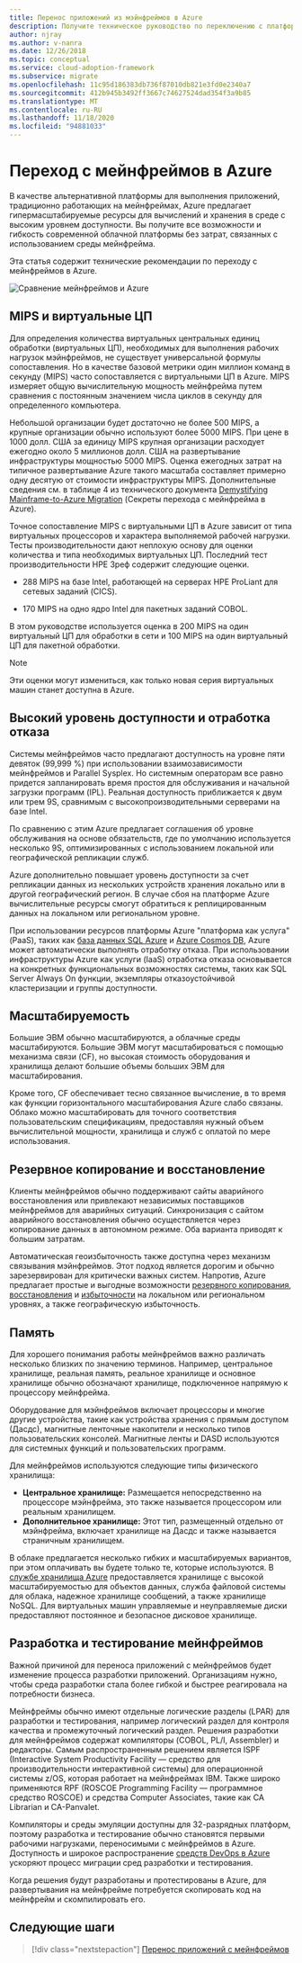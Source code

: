 ```yaml
---
title: Перенос приложений из мэйнфреймов в Azure
description: Получите техническое руководство по переключению с платформы мэйнфреймов на масштабируемый расчет и хранение в среде с высокой доступностью Azure.
author: njray
ms.author: v-nanra
ms.date: 12/26/2018
ms.topic: conceptual
ms.service: cloud-adoption-framework
ms.subservice: migrate
ms.openlocfilehash: 11c95d186383db736f87010db821e3fd0e2340a7
ms.sourcegitcommit: 412b945b3492ff3667c74627524dad354f3a9b85
ms.translationtype: MT
ms.contentlocale: ru-RU
ms.lasthandoff: 11/18/2020
ms.locfileid: "94881033"
---
```

<!-- docutune:casing "Table 4" "Parallel Sysplex" CF Assembler "Demystifying Mainframe-to-Azure Migration" "ROSCOE Programming Facility" "RPF" "CA Librarian" CA-Panvalet -->
<!-- cSpell:ignore vCPUs Proliant Sysplex IPLs DASDs LPARs ISPF Panvalet -->

# <a name="make-the-switch-from-mainframes-to-azure"></a>Переход с мейнфреймов в Azure

В качестве альтернативной платформы для выполнения приложений, традиционно работающих на мейнфреймах, Azure предлагает гипермасштабируемые ресурсы для вычислений и хранения в среде с высоким уровнем доступности. Вы получите все возможности и гибкость современной облачной платформы без затрат, связанных с использованием среды мейнфрейма.

Эта статья содержит технические рекомендации по переходу с мейнфреймов в Azure.

![Сравнение мейнфреймов и Azure](../../_images/mainframe-migration/make-the-switch.png)

<!-- docutune:casing vCPUs -->

## <a name="mips-vs-vcpus"></a>MIPS и виртуальные ЦП

Для определения количества виртуальных центральных единиц обработки (виртуальных ЦП), необходимых для выполнения рабочих нагрузок мэйнфреймов, не существует универсальной формулы сопоставления. Но в качестве базовой метрики один миллион команд в секунду (MIPS) часто сопоставляется с виртуальными ЦП в Azure. MIPS измеряет общую вычислительную мощность мейнфрейма путем сравнения с постоянным значением числа циклов в секунду для определенного компьютера.

Небольшой организации будет достаточно не более 500 MIPS, а крупные организации обычно используют более 5000 MIPS. При цене в 1000 долл. США за единицу MIPS крупная организации расходует ежегодно около 5 миллионов долл. США на развертывание инфраструктуры мощностью 5000 MIPS. Оценка ежегодных затрат на типичное развертывание Azure такого масштаба составляет примерно одну десятую от стоимости инфраструктуры MIPS. Дополнительные сведения см. в таблице 4 из технического документа [Demystifying Mainframe-to-Azure Migration](https://azure.microsoft.com/resources/demystifying-mainframe-to-azure-migration) (Секреты перехода с мейнфрейма в Azure).

Точное сопоставление MIPS с виртуальными ЦП в Azure зависит от типа виртуальных процессоров и характера выполняемой рабочей нагрузки. Тесты производительности дают неплохую основу для оценки количества и типа необходимых виртуальных ЦП. Последний тест производительности HPE Зреф содержит следующие оценки.

- 288 MIPS на базе Intel, работающей на серверах HPE ProLiant для сетевых заданий (CICS).

- 170 MIPS на одно ядро Intel для пакетных заданий COBOL.

В этом руководстве используется оценка в 200 MIPS на один виртуальный ЦП для обработки в сети и 100 MIPS на один виртуальный ЦП для пакетной обработки.

> [!NOTE]
> Эти оценки могут измениться, как только новая серия виртуальных машин станет доступна в Azure.

## <a name="high-availability-and-failover"></a>Высокий уровень доступности и отработка отказа

Системы мейнфреймов часто предлагают доступность на уровне пяти девяток (99,999 %) при использовании взаимозависимости мейнфреймов и Parallel Sysplex. Но системным операторам все равно придется запланировать время простоя для обслуживания и начальной загрузки программ (IPL). Реальная доступность приближается к двум или трем 9S, сравнимым с высокопроизводительными серверами на базе Intel.

По сравнению с этим Azure предлагает соглашения об уровне обслуживания на основе обязательств, где по умолчанию используется несколько 9S, оптимизированных с использованием локальной или географической репликации служб.

Azure дополнительно повышает уровень доступности за счет репликации данных из нескольких устройств хранения локально или в другой географический регион. В случае сбоя на платформе Azure вычислительные ресурсы смогут обратиться к реплицированным данных на локальном или региональном уровне.

При использовании ресурсов платформы Azure "платформа как услуга" (PaaS), таких как [база данных SQL Azure](/azure/sql-database/sql-database-technical-overview) и [Azure Cosmos DB](/azure/cosmos-db/introduction), Azure может автоматически выполнять отработку отказа. При использовании инфраструктуры Azure как услуги (IaaS) отработка отказа основывается на конкретных функциональных возможностях системы, таких как SQL Server Always On функции, экземпляры отказоустойчивой кластеризации и группы доступности.

## <a name="scalability"></a>Масштабируемость

Большие ЭВМ обычно масштабируются, а облачные среды масштабируются. Большие ЭВМ могут масштабироваться с помощью механизма связи (CF), но высокая стоимость оборудования и хранилища делают большие объемы больших ЭВМ для масштабирования.

Кроме того, CF обеспечивает тесно связанное вычисление, в то время как функции горизонтального масштабирования Azure слабо связаны. Облако можно масштабировать для точного соответствия пользовательским спецификациям, предоставляя нужный объем вычислительной мощности, хранилища и служб с оплатой по мере использования.

## <a name="backup-and-recovery"></a>Резервное копирование и восстановление

Клиенты мейнфреймов обычно поддерживают сайты аварийного восстановления или привлекают независимых поставщиков мейнфреймов для аварийных ситуаций. Синхронизация с сайтом аварийного восстановления обычно осуществляется через копирование данных в автономном режиме. Оба варианта приводят к большим затратам.

Автоматическая геоизбыточность также доступна через механизм связывания мэйнфреймов. Этот подход является дорогим и обычно зарезервирован для критически важных систем. Напротив, Azure предлагает простые и выгодные возможности [резервного копирования](/azure/backup/backup-overview), [восстановления](/azure/site-recovery/site-recovery-overview) и [избыточности](/azure/storage/common/storage-redundancy) на локальном или региональном уровнях, а также географическую избыточность.

## <a name="storage"></a>Память

Для хорошего понимания работы мейнфреймов важно различать несколько близких по значению терминов. Например, центральное хранилище, реальная память, реальное хранилище и основное хранилище обычно обозначают хранилище, подключенное напрямую к процессору мейнфрейма.

Оборудование для мэйнфреймов включает процессоры и многие другие устройства, такие как устройства хранения с прямым доступом (Дасдс), магнитные ленточные накопители и несколько типов пользовательских консолей. Магнитные ленты и DASD используются для системных функций и пользовательских программ.

Для мейнфреймов используются следующие типы физического хранилища:

- **Центральное хранилище:** Размещается непосредственно на процессоре мэйнфрейма, это также называется процессором или реальным хранилищем.
- **Дополнительное хранилище:** Этот тип, размещенный отдельно от мэйнфрейма, включает хранилище на Дасдс и также называется страничным хранилищем.

В облаке предлагается несколько гибких и масштабируемых вариантов, при этом оплачивать вы будете только те, которые используются. В [службе хранилища Azure](/azure/storage/common/storage-introduction) предоставляется хранилище с высокой масштабируемостью для объектов данных, служба файловой системы для облака, надежное хранилище сообщений, а также хранилище NoSQL. Для виртуальных машин управляемые и неуправляемые диски предоставляют постоянное и безопасное дисковое хранилище.

## <a name="mainframe-development-and-testing"></a>Разработка и тестирование мейнфреймов

Важной причиной для переноса приложений с мейнфреймов будет изменение процесса разработки приложений. Организациям нужно, чтобы среда разработки стала более гибкой и быстрее реагировала на потребности бизнеса.

Мейнфреймы обычно имеют отдельные логические разделы (LPAR) для разработки и тестирования, например логический раздел для контроля качества и промежуточный логический раздел. Решения разработки для мейнфреймов содержат компиляторы (COBOL, PL/I, Assembler) и редакторы. Самым распространенным решением является ISPF (Interactive System Productivity Facility — средство для производительности интерактивной системы) для операционной системы z/OS, которая работает на мейнфреймах IBM. Также широко применяются RPF (ROSCOE Programming Facility — программное средство ROSCOE) и средства Computer Associates, такие как CA Librarian и CA-Panvalet.

Компиляторы и среды эмуляции доступны для 32-разрядных платформ, поэтому разработка и тестирование обычно становятся первыми рабочими нагрузками, переносимыми с мейнфреймов в Azure. Доступность и широкое распространение [средств DevOps в Azure](https://azure.microsoft.com/solutions/devops) ускоряют процесс миграции сред разработки и тестирования.

Когда решения будут разработаны и протестированы в Azure, для развертывания на мейнфрейме потребуется скопировать код на мейнфрейм и скомпилировать его.

## <a name="next-steps"></a>Следующие шаги

> [!div class="nextstepaction"]
> [Перенос приложений с мейнфреймов](./application-strategies.md)
